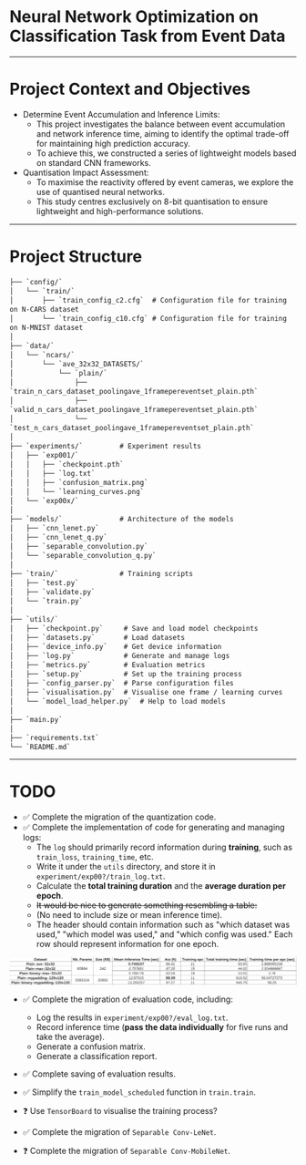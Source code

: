 
# Neural Network Optimization on Classification Task from Event Data

---
# Project Context and Objectives
- Determine Event Accumulation and Inference Limits:
  - This project investigates the balance between event accumulation and network inference time, aiming to identify the optimal trade-off for maintaining high prediction accuracy.
  - To achieve this, we constructed a series of lightweight models based on standard CNN frameworks.
- Quantisation Impact Assessment:
  - To maximise the reactivity offered by event cameras, we explore the use of quantised neural networks. 
  - This study centres exclusively on 8-bit quantisation to ensure lightweight and high-performance solutions.

---
# Project Structure

```plaintext
├── `config/`
│   └── `train/`
│       ├── `train_config_c2.cfg`  # Configuration file for training on N-CARS dataset  
│       └── `train_config_c10.cfg` # Configuration file for training on N-MNIST dataset
│
├── `data/`
│   └── `ncars/`
│       └── `ave_32x32_DATASETS/`
│           └── `plain/`
│               ├── `train_n_cars_dataset_poolingave_1framepereventset_plain.pth`
│               ├── `valid_n_cars_dataset_poolingave_1framepereventset_plain.pth`
│               └── `test_n_cars_dataset_poolingave_1framepereventset_plain.pth`
│
├── `experiments/`         # Experiment results
│   ├── `exp001/`
│   │   ├── `checkpoint.pth`
│   │   ├── `log.txt`
│   │   ├── `confusion_matrix.png`
│   │   └── `learning_curves.png`
│   └── `exp00x/`
│
├── `models/`              # Architecture of the models
│   ├── `cnn_lenet.py`
│   ├── `cnn_lenet_q.py`
│   ├── `separable_convolution.py`
│   └── `separable_convolution_q.py`
│
├── `train/`               # Training scripts
│   ├── `test.py`
│   ├── `validate.py`
│   └── `train.py`
│
├── `utils/`
│   ├── `checkpoint.py`     # Save and load model checkpoints
│   ├── `datasets.py`       # Load datasets
│   ├── `device_info.py`    # Get device information
│   ├── `log.py`            # Generate and manage logs
│   ├── `metrics.py`        # Evaluation metrics
│   ├── `setup.py`          # Set up the training process
│   ├── `config_parser.py`  # Parse configuration files
│   ├── `visualisation.py`  # Visualise one frame / learning curves
│   └── `model_load_helper.py`  # Help to load models
│
├── `main.py`
│
├── `requirements.txt`
└── `README.md`
```

---
# TODO

[//]: # (- 完成quantization部分代码的移植)

[//]: # (- 完成生成和管理log的相关代码的实现 )

[//]: # (  - `log`应该主要负责记录**训练期间**的信息，就是`train_loss`,`training_time`等等)

[//]: # (  - 写在`utils`下面，然后存要存到`experiment/exp00?/train_log.txt`里)

[//]: # (  - 还要计算一个**训练**的 **总时长** 和 **一个epoch的平均时长**)

[//]: # (  - ~~最好能够生成一个类似表格的东东：~~)

[//]: # (  - （不需要size，mean inference time）)

[//]: # (  - 需要抬头有关“使用了哪个dataset”，“使用了哪个model”，“使用了哪个config”这样的信息，然后每一行是一个epoch的信息)

[//]: # ()
[//]: # (![img.png]&#40;img.png&#41;  )

[//]: # (  )
[//]: # ()
[//]: # (- 完成evaluation部分代码的移植，包括：)

[//]: # (  - 需要将结果记录在`experiment/exp00?/eval_log.txt`中)

[//]: # (  - inference time（**逐个**传入数据进行5次推断取平均）)

[//]: # (  - confusion matrix )

[//]: # (  - classification_report)

[//]: # (  )
[//]: # (- 完成evaluation结果的保存)

[//]: # (- 完成对于`train.train`中的`train_model_sheduled`函数的简洁化)

[//]: # (- 使用`Tensorboard`可视化训练过程？)

[//]: # (- 完成`Separable Conv-LeNet`的移植)

[//]: # (- 完成`Separable Conv-MobileNet`的移植)

- ✅ Complete the migration of the quantization code.
- ✅ Complete the implementation of code for generating and managing logs:  
  - The `log` should primarily record information during **training**, such as `train_loss`, `training_time`, etc.  
  - Write it under the `utils` directory, and store it in `experiment/exp00?/train_log.txt`.  
  - Calculate the **total training duration** and the **average duration per epoch**.  
  - ~~It would be nice to generate something resembling a table:~~  
  - (No need to include size or mean inference time).  
  - The header should contain information such as "which dataset was used," "which model was used," and "which config was used." Each row should represent information for one epoch.  

![img.png](img.png)  

- ✅ Complete the migration of evaluation code, including:  
  - Log the results in `experiment/exp00?/eval_log.txt`.  
  - Record inference time (**pass the data individually** for five runs and take the average).  
  - Generate a confusion matrix.  
  - Generate a classification report.  

- ✅ Complete saving of evaluation results.  
- ✅ Simplify the `train_model_scheduled` function in `train.train`.  
- ❓ Use `TensorBoard` to visualise the training process?  
- ✅ Complete the migration of `Separable Conv-LeNet`.  
- ❓ Complete the migration of `Separable Conv-MobileNet`.